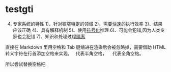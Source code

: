# testgti

4. 专家系统的特性
   1)、针对狭窄特定的领域
   2)、需要<u>快速</u>的执行效率
   3)、结果应该正确
   4)、具有解释机制
   5)、使用<u>符号化</u>推理
   6)、可能会犯错,因为人类专家也会犯错
   7)、知识和处理过程<u>隔离</u>

直接在 Markdown 里用空格和 Tab 键缩进在渲染后会被忽略掉，需要借助 HTML 转义字符在行首添加空格来实现，&ensp; 代表半角空格，&emsp; 代表全角空格。

所以尝试替换空格吧
